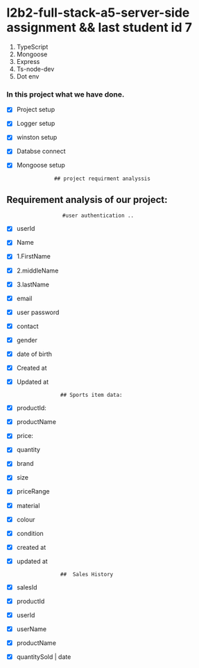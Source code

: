 # l2b2-full-stack-a5-server-side assignment && last student id 7

<!--  professional  project setup backend -->

1. TypeScript
2. Mongoose
3. Express
4. Ts-node-dev
5. Dot env

### In this project what we have done.

- [x] Project setup
- [x] Logger setup
- [x] winston setup
- [x] Databse connect
- [x] Mongoose setup

                  ## project requirment analyssis

## Requirement analysis of our project:

                      #user authentication ..

- [x] userId
- [x] Name
- [x] 1.FirstName
- [x] 2.middleName
- [x] 3.lastName
- [x] email
- [x] user password
- [x] contact
- [x] gender
- [x] date of birth
- [x] Created at
- [x] Updated at

                    ## Sports item data:

- [x] productId:
- [x] productName
- [x] price:
- [x] quantity
- [x] brand
- [x] size
- [x] priceRange
- [x] material
- [x] colour
- [x] condition
- [x] created at
- [x] updated at

                    ##  Sales History

- [x] salesId
- [x] productId
- [x] userId
- [x] userName
- [x] productName
- [x] quantitySold | date
